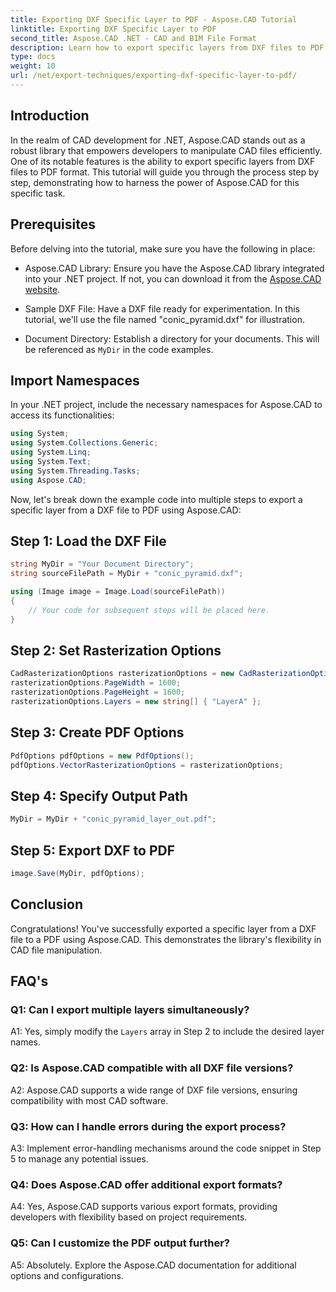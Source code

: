 ```yaml
---
title: Exporting DXF Specific Layer to PDF - Aspose.CAD Tutorial
linktitle: Exporting DXF Specific Layer to PDF
second_title: Aspose.CAD .NET - CAD and BIM File Format
description: Learn how to export specific layers from DXF files to PDF using Aspose.CAD for .NET. Follow this step-by-step guide for seamless integration.
type: docs
weight: 10
url: /net/export-techniques/exporting-dxf-specific-layer-to-pdf/
---
```

## Introduction

In the realm of CAD development for .NET, Aspose.CAD stands out as a robust library that empowers developers to manipulate CAD files efficiently. One of its notable features is the ability to export specific layers from DXF files to PDF format. This tutorial will guide you through the process step by step, demonstrating how to harness the power of Aspose.CAD for this specific task.

## Prerequisites

Before delving into the tutorial, make sure you have the following in place:

- Aspose.CAD Library: Ensure you have the Aspose.CAD library integrated into your .NET project. If not, you can download it from the [Aspose.CAD website](https://releases.aspose.com/cad/net/).

- Sample DXF File: Have a DXF file ready for experimentation. In this tutorial, we'll use the file named "conic_pyramid.dxf" for illustration.

- Document Directory: Establish a directory for your documents. This will be referenced as `MyDir` in the code examples.

## Import Namespaces

In your .NET project, include the necessary namespaces for Aspose.CAD to access its functionalities:

```csharp
using System;
using System.Collections.Generic;
using System.Linq;
using System.Text;
using System.Threading.Tasks;
using Aspose.CAD;
```

Now, let's break down the example code into multiple steps to export a specific layer from a DXF file to PDF using Aspose.CAD:

## Step 1: Load the DXF File

```csharp
string MyDir = "Your Document Directory";
string sourceFilePath = MyDir + "conic_pyramid.dxf";

using (Image image = Image.Load(sourceFilePath))
{
    // Your code for subsequent steps will be placed here.
}
```

## Step 2: Set Rasterization Options

```csharp
CadRasterizationOptions rasterizationOptions = new CadRasterizationOptions();
rasterizationOptions.PageWidth = 1600;
rasterizationOptions.PageHeight = 1600;
rasterizationOptions.Layers = new string[] { "LayerA" };
```

## Step 3: Create PDF Options

```csharp
PdfOptions pdfOptions = new PdfOptions();
pdfOptions.VectorRasterizationOptions = rasterizationOptions;
```

## Step 4: Specify Output Path

```csharp
MyDir = MyDir + "conic_pyramid_layer_out.pdf";
```

## Step 5: Export DXF to PDF

```csharp
image.Save(MyDir, pdfOptions);
```

## Conclusion

Congratulations! You've successfully exported a specific layer from a DXF file to a PDF using Aspose.CAD. This demonstrates the library's flexibility in CAD file manipulation.

## FAQ's

### Q1: Can I export multiple layers simultaneously?

A1: Yes, simply modify the `Layers` array in Step 2 to include the desired layer names.

### Q2: Is Aspose.CAD compatible with all DXF file versions?

A2: Aspose.CAD supports a wide range of DXF file versions, ensuring compatibility with most CAD software.

### Q3: How can I handle errors during the export process?

A3: Implement error-handling mechanisms around the code snippet in Step 5 to manage any potential issues.

### Q4: Does Aspose.CAD offer additional export formats?

A4: Yes, Aspose.CAD supports various export formats, providing developers with flexibility based on project requirements.

### Q5: Can I customize the PDF output further?

A5: Absolutely. Explore the Aspose.CAD documentation for additional options and configurations.

